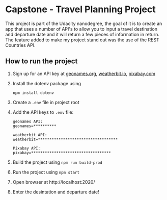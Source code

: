 # Capstone - Travel Planning Project

This project is part of the Udacity nanodegree, the goal of it is to create an app that uses a number of API's to allow you to input a travel destination and departure date and it will return a few pieces of information in return.
The feature added to make my project stand out was the use of the REST Countries API.

## How to run the project

1. Sign up for an API key at [geonames.org](https://www.geonames.org/), [weatherbit.io](https://www.weatherbit.io/account/create), [pixabay.com](https://pixabay.com/)

2. Install the dotenv package using
	```
	npm install dotenv
	```

3. Create a `.env` file in project root

4. Add the API keys to `.env` file:
	```
	geonames API:
	geonames=**********

	weatherbit API:
	weatherbit=***********************************

	Pixabay API:
	pixabay=***********************************

	```

5. Build the project using
	`npm run build-prod` 

6. Run the project	using
	`npm start` 
	
7. Open browser at http://localhost:2020/

8. Enter the desintation and departure date!
